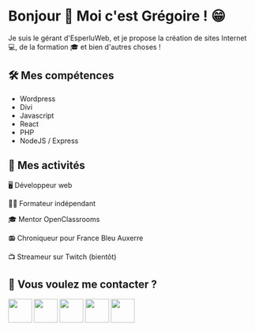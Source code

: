 <h1>Bonjour 👋 Moi c'est Grégoire ! 😁</h1>

<p>
    Je suis le gérant d'EsperluWeb, et je propose la création de sites Internet 💻, de la formation 🎓 et bien d'autres choses !
</p>

<h2>🛠️ Mes compétences</h2>
<ul>
    <li>Wordpress</li>
    <li>Divi</li>
    <li>Javascript</li>
    <li>React</li>
    <li>PHP</li>
    <li>NodeJS / Express</li>
</ul>

<h2>🏃 Mes activités</h2>
<p>🖥️ Développeur web</p>
<p>🧑‍🏫 Formateur indépendant</p>
<p>🎓 Mentor OpenClassrooms</p>
<p>📻 Chroniqueur pour France Bleu Auxerre</p>
<p>📺 Streameur sur Twitch (bientôt)</p>

<h2>📣 Vous voulez me contacter ?</h2>

<a href="https://www.facebook.com/esperluweb/"><img width="48" height="48" src="https://static-00.iconduck.com/assets.00/facebook-icon-512x512-seb542ju.png"></a>
<a href="https://www.instagram.com/esperluweb/"><img width="48" height="48" src="https://static-00.iconduck.com/assets.00/instagram-icon-512x512-85ckvxzj.png"></a>
<a href="https://www.linkedin.com/in/boisseaugregoire/"><img width="48" height="48" src="https://static-00.iconduck.com/assets.00/linkedin-original-icon-512x512-myo6evy9.png"></a>
<a href="https://esperluweb.com/"><img width="48" height="48" src="https://static-00.iconduck.com/assets.00/web-www-icon-453x512-ys9wcism.png"></a>
<a href="https://esperluweb.com/contact"><img width="48" height="48" src="https://static-00.iconduck.com/assets.00/mail-open-heart-icon-512x512-pb6ufhnd.png"></a>

<!--
**BoisseauInformatique/BoisseauInformatique** is a ✨ _special_ ✨ repository because its `README.md` (this file) appears on your GitHub profile.

Here are some ideas to get you started:

- 🔭 I’m currently working on ...
- 🌱 I’m currently learning ...
- 👯 I’m looking to collaborate on ...
- 🤔 I’m looking for help with ...
- 💬 Ask me about ...
- 📫 How to reach me: ...
- 😄 Pronouns: ...
- ⚡ Fun fact: ...
-->
